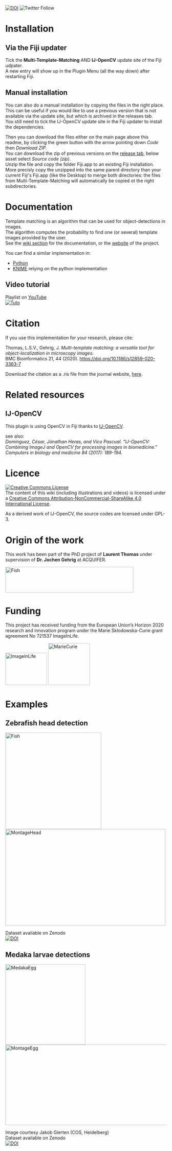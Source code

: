 [![DOI](https://zenodo.org/badge/DOI/10.1186/s12859-020-3363-7.svg)](https://doi.org/10.1186/s12859-020-3363-7)
![Twitter Follow](https://img.shields.io/twitter/follow/LauLauThom?style=social)

# Installation

## Via the Fiji updater
Tick the __Multi-Template-Matching__ AND __IJ-OpenCV__ update site of the Fiji udpater.  
A new entry will show up in the Plugin Menu (all the way down) after restarting Fiji.

## Manual installation
You can also do a manual installation by copying the files in the right place.  
This can be useful if you would like to use a previous version that is not available via the update site, but which is archived in the releases tab.  
You still need to tick the IJ-OpenCV update site in the Fiji updater to install the dependencies.  

Then you can download the files either on the main page above this readme, by clicking the green button with the arrow pointing down *Code* then *Download ZIP*.  
You can download the zip of previous versions on the [release tab](https://github.com/multi-template-matching/MultiTemplateMatching-Fiji/releases), below asset select *Source code (zip)*.  
Unzip the file and copy the folder Fiji.app to an existing Fiji installation.  
More precisly copy the unzipped into the same parent directory than your current Fiji's Fiji.app (like the Desktop) to merge both directories: the files from Multi-Template-Matching will automatically be copied ot the right subdirectories.  

# Documentation
Template matching is an algorithm that can be used for object-detections in images.  
The algorithm computes the probability to find one (or several) template images provided by the user.  
See the [wiki section](https://github.com/multi-template-matching/MultiTemplateMatching-Fiji/wiki/) for the documentation, or the [website](https://multi-template-matching.github.io/Multi-Template-Matching/) of the project.

You can find a similar implementation in:
- [Python](https://github.com/multi-template-matching/MultiTemplateMatching-Python)
- [KNIME](https://github.com/multi-template-matching/MultipleTemplateMatching-KNIME) relying on the python implementation

## Video tutorial  
Playlist on [YouTube](https://www.youtube.com/playlist?list=PLHZOgc1s26MJ8QjYau7NcG5k0zh9SjHpo)  
[![Tuto](https://img.youtube.com/vi/KlzIqSG5XBU/0.jpg)](https://youtu.be/KlzIqSG5XBU) 


# Citation
If you use this implementation for your research, please cite:
  
Thomas, L.S.V., Gehrig, J. _Multi-template matching: a versatile tool for object-localization in microscopy images._     
BMC Bioinformatics 21, 44 (2020). https://doi.org/10.1186/s12859-020-3363-7

Download the citation as a .ris file from the journal website, [here](https://bmcbioinformatics.biomedcentral.com/articles/10.1186/s12859-020-3363-7.ris).

# Related resources
## IJ-OpenCV
This plugin is using OpenCV in Fiji thanks to [IJ-OpenCV](https://github.com/joheras/IJ-OpenCV).

see also:  
_Domínguez, César, Jónathan Heras, and Vico Pascual. "IJ-OpenCV: Combining ImageJ and OpenCV for processing images in biomedicine." Computers in biology and medicine 84 (2017): 189-194._

   
# Licence
<a rel="license" href="http://creativecommons.org/licenses/by-nc-sa/4.0/"><img alt="Creative Commons License" style="border-width:0" src="https://i.creativecommons.org/l/by-nc-sa/4.0/88x31.png" /></a><br />The content of this wiki (including illustrations and videos) is licensed under a <a rel="license" href="http://creativecommons.org/licenses/by-nc-sa/4.0/">Creative Commons Attribution-NonCommercial-ShareAlike 4.0 International License</a>.

As a derived work of IJ-OpenCV, the source codes are licensed under GPL-3.

# Origin of the work
This work has been part of the PhD project of **Laurent Thomas** under supervision of **Dr. Jochen Gehrig** at ACQUIFER.   

<img src="https://github.com/multi-template-matching/MultiTemplateMatching-Fiji/blob/master/Images/Acquifer_Logo_60k_cmyk_300dpi.png" alt="Fish" width="400" height="80">     

# Funding
This project has received funding from the European Union’s Horizon 2020 research and innovation program under the Marie Sklodowska-Curie grant agreement No 721537 ImageInLife.  

<p float="left">
<img src="https://github.com/multi-template-matching/MultiTemplateMatching-Fiji/blob/master/Images/ImageInlife.png" alt="ImageInLife" width="130" height="100">
<img src="https://github.com/multi-template-matching/MultiTemplateMatching-Fiji/blob/master/Images/MarieCurie.jpg" alt="MarieCurie" width="130" height="130">
</p>


# Examples

## Zebrafish head detection
<img src="https://github.com/multi-template-matching/MultiTemplateMatching-Fiji/blob/master/Images/FishRoi.JPG" alt="Fish" width="300" height="300"> 
<img src="https://github.com/multi-template-matching/MultiTemplateMatching-Fiji/blob/master/Images/Montage_Head.png" alt="MontageHead" width="500" height="300">

Dataset available on Zenodo  
[![DOI](https://zenodo.org/badge/DOI/10.5281/zenodo.2650162.svg)](https://doi.org/10.5281/zenodo.2650162)


## Medaka larvae detections
<img src="https://github.com/multi-template-matching/MultiTemplateMatching-Fiji/blob/master/Images/EggDetected.png" alt="MedakaEgg" width="250" height="250">
<img src="https://github.com/multi-template-matching/MultiTemplateMatching-Fiji/blob/master/Images/MontageEgg.png" alt="MontageEgg" width="650" height="250">  

Image courtesy Jakob Gierten (COS, Heidelberg)  
Dataset available on Zenodo    
[![DOI](https://zenodo.org/badge/DOI/10.5281/zenodo.2650147.svg)](https://doi.org/10.5281/zenodo.2650147)
